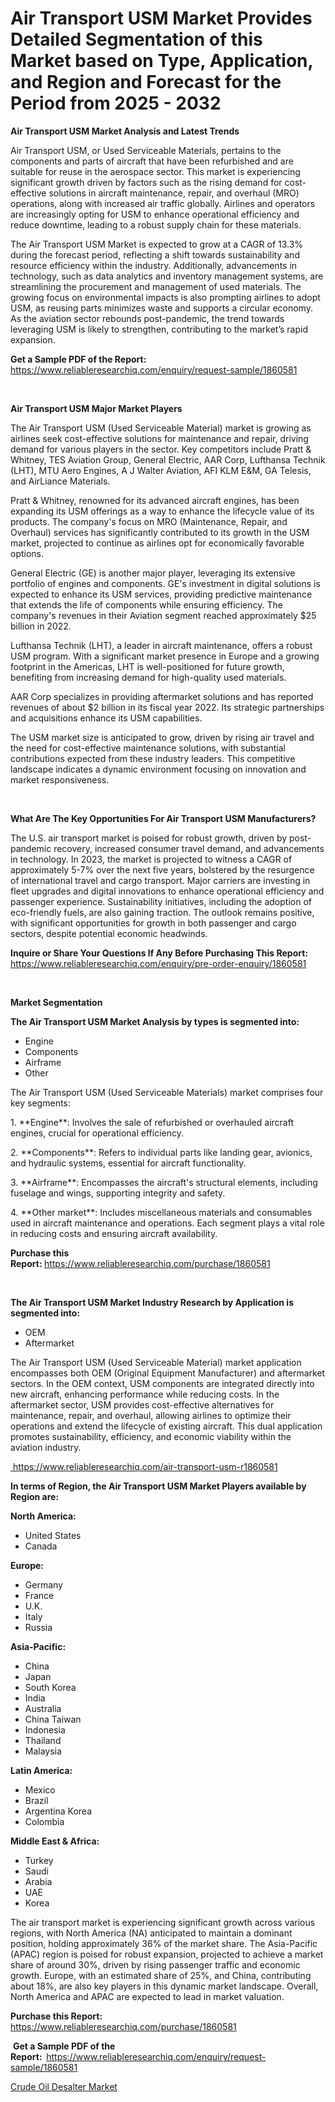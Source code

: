 <p><h1>Air Transport USM Market Provides Detailed Segmentation of this Market based on Type, Application, and Region and Forecast for the Period from 2025 - 2032</h1></p><p><strong>Air Transport USM Market Analysis and Latest Trends</strong></p>
<p><p>Air Transport USM, or Used Serviceable Materials, pertains to the components and parts of aircraft that have been refurbished and are suitable for reuse in the aerospace sector. This market is experiencing significant growth driven by factors such as the rising demand for cost-effective solutions in aircraft maintenance, repair, and overhaul (MRO) operations, along with increased air traffic globally. Airlines and operators are increasingly opting for USM to enhance operational efficiency and reduce downtime, leading to a robust supply chain for these materials.</p><p>The Air Transport USM Market is expected to grow at a CAGR of 13.3% during the forecast period, reflecting a shift towards sustainability and resource efficiency within the industry. Additionally, advancements in technology, such as data analytics and inventory management systems, are streamlining the procurement and management of used materials. The growing focus on environmental impacts is also prompting airlines to adopt USM, as reusing parts minimizes waste and supports a circular economy. As the aviation sector rebounds post-pandemic, the trend towards leveraging USM is likely to strengthen, contributing to the market’s rapid expansion.</p></p>
<p><strong>Get a Sample PDF of the Report:&nbsp;</strong> <a href="https://www.reliableresearchiq.com/enquiry/request-sample/1860581?utm_campaign=3349&utm_medium=2&utm_source=Github&utm_content=ia&utm_term=09032025&utm_id=air-transport-usm">https://www.reliableresearchiq.com/enquiry/request-sample/1860581</a></p>
<p>&nbsp;</p>
<p><strong>Air Transport USM Major Market Players</strong></p>
<p><p>The Air Transport USM (Used Serviceable Material) market is growing as airlines seek cost-effective solutions for maintenance and repair, driving demand for various players in the sector. Key competitors include Pratt & Whitney, TES Aviation Group, General Electric, AAR Corp, Lufthansa Technik (LHT), MTU Aero Engines, A J Walter Aviation, AFI KLM E&M, GA Telesis, and AirLiance Materials.</p><p>Pratt & Whitney, renowned for its advanced aircraft engines, has been expanding its USM offerings as a way to enhance the lifecycle value of its products. The company's focus on MRO (Maintenance, Repair, and Overhaul) services has significantly contributed to its growth in the USM market, projected to continue as airlines opt for economically favorable options.</p><p>General Electric (GE) is another major player, leveraging its extensive portfolio of engines and components. GE's investment in digital solutions is expected to enhance its USM services, providing predictive maintenance that extends the life of components while ensuring efficiency. The company's revenues in their Aviation segment reached approximately $25 billion in 2022.</p><p>Lufthansa Technik (LHT), a leader in aircraft maintenance, offers a robust USM program. With a significant market presence in Europe and a growing footprint in the Americas, LHT is well-positioned for future growth, benefiting from increasing demand for high-quality used materials.</p><p>AAR Corp specializes in providing aftermarket solutions and has reported revenues of about $2 billion in its fiscal year 2022. Its strategic partnerships and acquisitions enhance its USM capabilities.</p><p>The USM market size is anticipated to grow, driven by rising air travel and the need for cost-effective maintenance solutions, with substantial contributions expected from these industry leaders. This competitive landscape indicates a dynamic environment focusing on innovation and market responsiveness.</p></p>
<p>&nbsp;</p>
<p><strong>What Are The Key Opportunities For Air Transport USM Manufacturers?</strong></p>
<p><p>The U.S. air transport market is poised for robust growth, driven by post-pandemic recovery, increased consumer travel demand, and advancements in technology. In 2023, the market is projected to witness a CAGR of approximately 5-7% over the next five years, bolstered by the resurgence of international travel and cargo transport. Major carriers are investing in fleet upgrades and digital innovations to enhance operational efficiency and passenger experience. Sustainability initiatives, including the adoption of eco-friendly fuels, are also gaining traction. The outlook remains positive, with significant opportunities for growth in both passenger and cargo sectors, despite potential economic headwinds.</p></p>
<p><strong>Inquire or Share Your Questions If Any Before Purchasing This Report:</strong> <a href="https://www.reliableresearchiq.com/enquiry/pre-order-enquiry/1860581?utm_campaign=3349&utm_medium=2&utm_source=Github&utm_content=ia&utm_term=09032025&utm_id=air-transport-usm">https://www.reliableresearchiq.com/enquiry/pre-order-enquiry/1860581</a></p>
<p>&nbsp;</p>
<p><strong>Market Segmentation</strong></p>
<p><strong>The Air Transport USM Market Analysis by types is segmented into:</strong></p>
<p><ul><li>Engine</li><li>Components</li><li>Airframe</li><li>Other</li></ul></p>
<p><p>The Air Transport USM (Used Serviceable Materials) market comprises four key segments: </p><p>1. **Engine**: Involves the sale of refurbished or overhauled aircraft engines, crucial for operational efficiency. </p><p>2. **Components**: Refers to individual parts like landing gear, avionics, and hydraulic systems, essential for aircraft functionality. </p><p>3. **Airframe**: Encompasses the aircraft's structural elements, including fuselage and wings, supporting integrity and safety. </p><p>4. **Other market**: Includes miscellaneous materials and consumables used in aircraft maintenance and operations. Each segment plays a vital role in reducing costs and ensuring aircraft availability.</p></p>
<p><strong>Purchase this Report:&nbsp;</strong><a href="https://www.reliableresearchiq.com/purchase/1860581?utm_campaign=3349&utm_medium=2&utm_source=Github&utm_content=ia&utm_term=09032025&utm_id=air-transport-usm">https://www.reliableresearchiq.com/purchase/1860581</a></p>
<p>&nbsp;</p>
<p><strong>The Air Transport USM Market Industry Research by Application is segmented into:</strong></p>
<p><ul><li>OEM</li><li>Aftermarket</li></ul></p>
<p><p>The Air Transport USM (Used Serviceable Material) market application encompasses both OEM (Original Equipment Manufacturer) and aftermarket sectors. In the OEM context, USM components are integrated directly into new aircraft, enhancing performance while reducing costs. In the aftermarket sector, USM provides cost-effective alternatives for maintenance, repair, and overhaul, allowing airlines to optimize their operations and extend the lifecycle of existing aircraft. This dual application promotes sustainability, efficiency, and economic viability within the aviation industry.</p></p>
<p><a href="https://www.reliableresearchiq.com/air-transport-usm-r1860581?utm_campaign=3349&utm_medium=2&utm_source=Github&utm_content=ia&utm_term=09032025&utm_id=air-transport-usm">&nbsp;https://www.reliableresearchiq.com/air-transport-usm-r1860581</a></p>
<p><strong>In terms of Region, the Air Transport USM Market Players available by Region are:</strong></p>
<p>
    <p> <strong> North America: </strong>
        <ul>
            <li>United States</li>
            <li>Canada</li>
        </ul>
        </p> 
    <p> <strong> Europe: </strong>
        <ul>
            <li>Germany</li>
            <li>France</li>
            <li>U.K.</li>
            <li>Italy</li>
            <li>Russia</li>
        </ul>
        </p> 
    <p> <strong> Asia-Pacific: </strong>
        <ul>
            <li>China</li>
            <li>Japan</li>
            <li>South Korea</li>
            <li>India</li>
            <li>Australia</li>
            <li>China Taiwan</li>
            <li>Indonesia</li>
            <li>Thailand</li>
            <li>Malaysia</li>
        </ul>
        </p> 
    <p> <strong> Latin America: </strong>
        <ul>
            <li>Mexico</li>
            <li>Brazil</li>
            <li>Argentina Korea</li>
            <li>Colombia</li>
        </ul>
        </p> 
    <p> <strong> Middle East & Africa: </strong>
        <ul>
            <li>Turkey</li>
            <li>Saudi</li>
            <li>Arabia</li>
            <li>UAE</li>
            <li>Korea</li>
        </ul>
    </p>
    </p>
<p><p>The air transport market is experiencing significant growth across various regions, with North America (NA) anticipated to maintain a dominant position, holding approximately 36% of the market share. The Asia-Pacific (APAC) region is poised for robust expansion, projected to achieve a market share of around 30%, driven by rising passenger traffic and economic growth. Europe, with an estimated share of 25%, and China, contributing about 18%, are also key players in this dynamic market landscape. Overall, North America and APAC are expected to lead in market valuation.</p></p>
<p><strong>Purchase this Report: </strong><a href="https://www.reliableresearchiq.com/purchase/1860581?utm_campaign=3349&utm_medium=2&utm_source=Github&utm_content=ia&utm_term=09032025&utm_id=air-transport-usm">https://www.reliableresearchiq.com/purchase/1860581</a></p>
<p>&nbsp;<strong>Get a Sample PDF of the Report:&nbsp;&nbsp;</strong><a href="https://www.reliableresearchiq.com/enquiry/request-sample/1860581?utm_campaign=3349&utm_medium=2&utm_source=Github&utm_content=ia&utm_term=09032025&utm_id=air-transport-usm">https://www.reliableresearchiq.com/enquiry/request-sample/1860581</a></p>
<p><strong></strong></p>
<p><p><a href="https://github.com/cobinaydin13/Market-Research-Report-List-1/blob/main/crude-oil-desalter-market.md?utm_campaign=3349&utm_medium=2&utm_source=Github&utm_content=ia&utm_term=09032025&utm_id=air-transport-usm">Crude Oil Desalter Market</a></p></p>